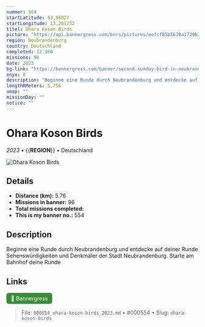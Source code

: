 ```yaml
---
nummer: 554
startLatitude: 53,56027
startLongitude: 13,261232
titel: Ohara Koson Birds
picture: "https://api.bannergress.com/bnrs/pictures/eefcf85b5670a1729b3d511685c6789e"
region: Neubrandenburg
country: Deutschland
completed: 12.360
missions: 96
date: 2023
bg-link: "https://bannergress.com/banner/second-sunday-bird-in-neubrandenburg-fff5"
onyx: 0
description: "Beginne eine Runde durch Neubrandenburg und entdecke auf deiner Runde Sehenswürdigkeiten und Denkmäler der Stadt Neubrandenburg. Starte am Bahnhof deine Runde"
lengthKMeters: 5,756
umap: ""
missionDay: ""
notice: ""
---
```

# Ohara Koson Birds

*2023* • {{__REGION__}} • Deutschland

![Ohara Koson Birds](https://api.bannergress.com/bnrs/pictures/eefcf85b5670a1729b3d511685c6789e)



## Details
- **Distance (km):** 5.76
- **Missions in banner:** 96
- **Total missions completed:** 
- **This is my banner no.:** 554



## Description
Beginne eine Runde durch Neubrandenburg und entdecke auf deiner Runde Sehenswürdigkeiten und Denkmäler der Stadt Neubrandenburg. Starte am Bahnhof deine Runde



## Links
<a href="https://bannergress.com/banner/second-sunday-bird-in-neubrandenburg-fff5" target="_blank" style="display:inline-block;margin-right:8px;padding:6px 12px;background:#3c8b3c;color:#fff;text-decoration:none;border-radius:6px;">🔗 Bannergress</a>



> File: `000554_ohara-koson-birds_2023.md` • #000554 • Slug: `ohara-koson-birds`
